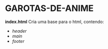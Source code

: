 # GAROTAS-DE-ANIME #

**index.html**
Cria uma base para o html, contendo:
* *header* 
* *main*
* *footer*
